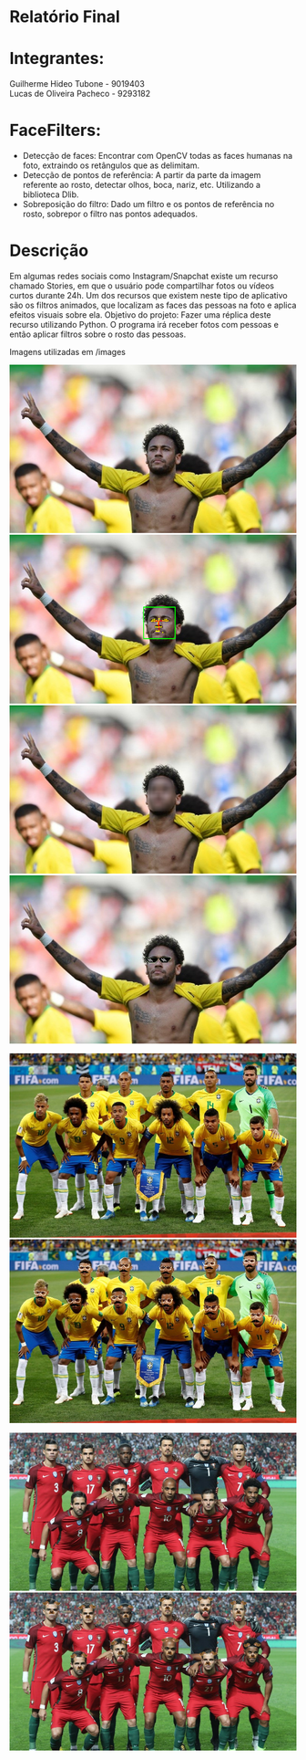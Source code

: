 # Relatório Final

# Integrantes:
Guilherme Hideo Tubone - 9019403  
Lucas de Oliveira Pacheco - 9293182 

# FaceFilters:
- Detecção de faces: Encontrar com OpenCV todas as faces humanas
na foto, extraindo os retângulos que as delimitam.  
- Detecção de pontos de referência: A partir da parte da imagem
referente ao rosto, detectar olhos, boca, nariz, etc. Utilizando a biblioteca Dlib.  
- Sobreposição do filtro: Dado um filtro e os pontos de referência no
rosto, sobrepor o filtro nas pontos adequados.  

# Descrição
Em algumas redes sociais como Instagram/Snapchat existe um recurso chamado Stories, em que o usuário pode compartilhar fotos ou vídeos curtos durante 24h. Um dos recursos que existem neste tipo de aplicativo são os filtros animados, que localizam as faces das pessoas na foto e aplica efeitos visuais sobre ela. Objetivo do projeto: Fazer uma réplica deste recurso utilizando Python. O programa irá receber fotos com pessoas e então aplicar filtros sobre o rosto das pessoas.

Imagens utilizadas em /images

![Neymar](images/neymar.jpg)
![Neymar Debug](output/neymar_debug.png)  
![Neymar Blur](output/neymar_blur.png)  
![Neymar PixelSunglasses](output/neymar_pixel_sunglasses.png)  

![Selecao](images/selecao.jpg)
![Selecao GlassesAndMustache](output/selecao_glassesandmustache.png)  

![Portugal](images/portugal.jpeg)
![Portugal Dog](output/portugal_dog.png)  
